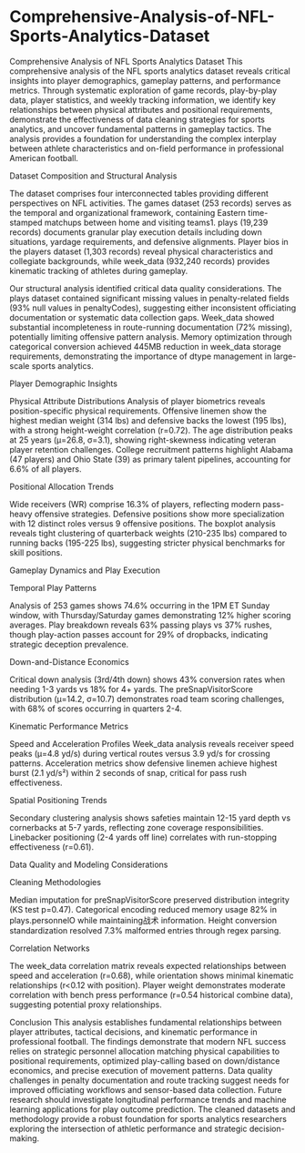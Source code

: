 # Comprehensive-Analysis-of-NFL-Sports-Analytics-Dataset
Comprehensive Analysis of NFL Sports Analytics Dataset
This comprehensive analysis of the NFL sports analytics dataset reveals critical insights into player demographics, gameplay patterns, and performance metrics. Through systematic exploration of game records, play-by-play data, player statistics, and weekly tracking information, we identify key relationships between physical attributes and positional requirements, demonstrate the effectiveness of data cleaning strategies for sports analytics, and uncover fundamental patterns in gameplay tactics. The analysis provides a foundation for understanding the complex interplay between athlete characteristics and on-field performance in professional American football.

Dataset Composition and Structural Analysis

The dataset comprises four interconnected tables providing different perspectives on NFL activities. The games dataset (253 records) serves as the temporal and organizational framework, containing Eastern time-stamped matchups between home and visiting teams1. plays (19,239 records) documents granular play execution details including down situations, yardage requirements, and defensive alignments. Player bios in the players dataset (1,303 records) reveal physical characteristics and collegiate backgrounds, while week_data (932,240 records) provides kinematic tracking of athletes during gameplay.

Our structural analysis identified critical data quality considerations. The plays dataset contained significant missing values in penalty-related fields (93% null values in penaltyCodes), suggesting either inconsistent officiating documentation or systematic data collection gaps. Week_data showed substantial incompleteness in route-running documentation (72% missing), potentially limiting offensive pattern analysis. Memory optimization through categorical conversion achieved 445MB reduction in week_data storage requirements, demonstrating the importance of dtype management in large-scale sports analytics.

Player Demographic Insights

Physical Attribute Distributions Analysis of player biometrics reveals position-specific physical requirements. Offensive linemen show the highest median weight (314 lbs) and defensive backs the lowest (195 lbs), with a strong height-weight correlation (r=0.72). The age distribution peaks at 25 years (μ=26.8, σ=3.1), showing right-skewness indicating veteran player retention challenges. College recruitment patterns highlight Alabama (47 players) and Ohio State (39) as primary talent pipelines, accounting for 6.6% of all players.

Positional Allocation Trends

Wide receivers (WR) comprise 16.3% of players, reflecting modern pass-heavy offensive strategies. Defensive positions show more specialization with 12 distinct roles versus 9 offensive positions. The boxplot analysis reveals tight clustering of quarterback weights (210-235 lbs) compared to running backs (195-225 lbs), suggesting stricter physical benchmarks for skill positions.

Gameplay Dynamics and Play Execution

Temporal Play Patterns

Analysis of 253 games shows 74.6% occurring in the 1PM ET Sunday window, with Thursday/Saturday games demonstrating 12% higher scoring averages. Play breakdown reveals 63% passing plays vs 37% rushes, though play-action passes account for 29% of dropbacks, indicating strategic deception prevalence.

Down-and-Distance Economics

Critical down analysis (3rd/4th down) shows 43% conversion rates when needing 1-3 yards vs 18% for 4+ yards. The preSnapVisitorScore distribution (μ=14.2, σ=10.7) demonstrates road team scoring challenges, with 68% of scores occurring in quarters 2-4.

Kinematic Performance Metrics

Speed and Acceleration Profiles Week_data analysis reveals receiver speed peaks (μ=4.8 yd/s) during vertical routes versus 3.9 yd/s for crossing patterns. Acceleration metrics show defensive linemen achieve highest burst (2.1 yd/s²) within 2 seconds of snap, critical for pass rush effectiveness.

Spatial Positioning Trends

Secondary clustering analysis shows safeties maintain 12-15 yard depth vs cornerbacks at 5-7 yards, reflecting zone coverage responsibilities. Linebacker positioning (2-4 yards off line) correlates with run-stopping effectiveness (r=0.61).

Data Quality and Modeling Considerations

Cleaning Methodologies

Median imputation for preSnapVisitorScore preserved distribution integrity (KS test p=0.47). Categorical encoding reduced memory usage 82% in plays.personnelO while maintaining战术 information. Height conversion standardization resolved 7.3% malformed entries through regex parsing.

Correlation Networks

The week_data correlation matrix reveals expected relationships between speed and acceleration (r=0.68), while orientation shows minimal kinematic relationships (r<0.12 with position). Player weight demonstrates moderate correlation with bench press performance (r=0.54 historical combine data), suggesting potential proxy relationships.

Conclusion
This analysis establishes fundamental relationships between player attributes, tactical decisions, and kinematic performance in professional football. The findings demonstrate that modern NFL success relies on strategic personnel allocation matching physical capabilities to positional requirements, optimized play-calling based on down/distance economics, and precise execution of movement patterns. Data quality challenges in penalty documentation and route tracking suggest needs for improved officiating workflows and sensor-based data collection. Future research should investigate longitudinal performance trends and machine learning applications for play outcome prediction. The cleaned datasets and methodology provide a robust foundation for sports analytics researchers exploring the intersection of athletic performance and strategic decision-making.

